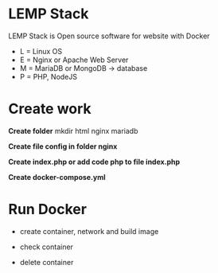 # LEMP Stack
LEMP Stack is Open source software for website with Docker

* L = Linux OS
* E = Nginx or Apache Web Server
* M = MariaDB or MongoDB -> database
* P = PHP, NodeJS

# Create work

**Create folder**
mkdir html nginx mariadb

**Create file config in folder nginx**


**Create index.php or add code php to file index.php**


**Create docker-compose.yml**


# Run Docker

- create container, network and build image

- check container

- delete container











